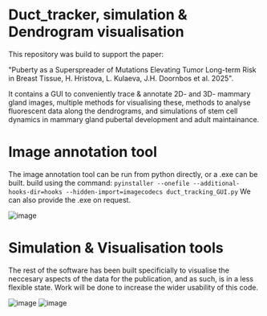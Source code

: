 # Duct_tracker, simulation & Dendrogram visualisation

This repository was build to support the paper:

"Puberty as a Superspreader of Mutations Elevating Tumor Long-term Risk in Breast Tissue, H. Hristova, L. Kulaeva, J.H. Doornbos et al. 2025". 

It contains a GUI to conveniently trace & annotate 2D- and 3D- mammary gland images, multiple methods for visualising these, methods to analyse fluorescent data along the dendrograms, and simulations of stem cell dynamics in mammary gland pubertal development and adult maintainance. 

# Image annotation tool
The image annotation tool can be run from python directly, or a .exe can be built.
build using the command: `pyinstaller --onefile --additional-hooks-dir=hooks --hidden-import=imagecodecs duct_tracking_GUI.py` We can also provide the .exe on request.

![image](https://github.com/user-attachments/assets/7e26841f-5669-46d0-b567-fe26861f304e)


# Simulation & Visualisation tools
The rest of the software has been built specificially to visualise the neccesary aspects of the data for the publication, and as such, is in a less flexible state. Work will be done to increase the wider usability of this code.

![image](https://github.com/user-attachments/assets/3aa8698a-a1f8-4127-9a2b-d627fa3bb546)
![image](https://github.com/user-attachments/assets/ff0a3e95-ccca-4184-a893-ca9a6f8bd891)
